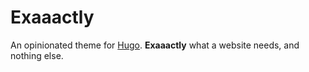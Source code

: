 # Exaaactly

An opinionated theme for [Hugo](https://gohugo.io/). **Exaaactly** what a website needs, and nothing else.
